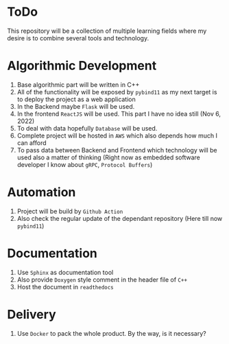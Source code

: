 ToDo
====
This repository will be a collection of multiple learning fields where my desire is to combine several tools and technology.

# Algorithmic Development

1. Base algorithmic part will be written in C++
1. All of the functionality will be exposed by `pybind11` as my next target is to deploy the project as a web application
1. In the Backend maybe `Flask` will be used.
1. In the frontend `ReactJS` will be used. This part I have no idea still (Nov 6, 2022)
1. To deal with data hopefully `Database` will be used.
1. Complete project will be hosted in `AWS` which also depends how much I can afford
1. To pass data between Backend and Frontend which technology will be used also a matter of thinking (Right now as embedded software developer I know about `gRPC`, `Protocol Buffers`)

# Automation

1. Project will be build by `Github Action`
1. Also check the regular update of the dependant repository (Here till now `pybind11`)

# Documentation

1. Use `Sphinx` as documentation tool
1. Also provide `Doxygen` style comment in the header file of `C++`
1. Host the document in `readthedocs`

# Delivery

1. Use `Docker` to pack the whole product. By the way, is it necessary?
